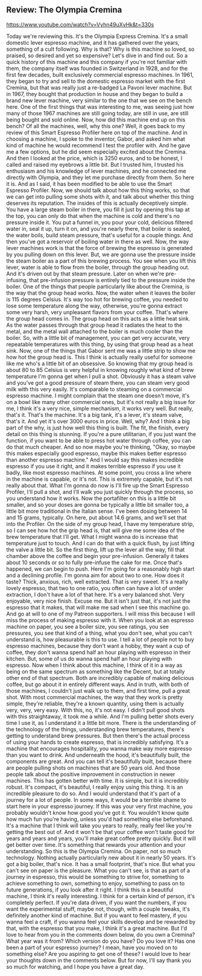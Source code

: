 ## Review: The Olympia Cremina

<https://www.youtube.com/watch?v=Vyhn49uXyHk&t=330s>

Today we're reviewing this.
It's the Olympia Express Cremina.
It's a small domestic
lever espresso machine,
and it has gathered over the years,
something of a cult following.
Why is that?
Why is this machine so
loved, so praised, so desired
and yet so expensive?
Let's dive in and find out.
So a quick history of this
machine and this company
if you're not familiar with them,
the company itself was founded
in Switzerland in 1928,
and for the first few decades,
built exclusively commercial
espresso machines.
In 1961, they began to try and sell
to the domestic espresso
market with the first Cremina,
but that was really just
a re-badged La Pavoni lever machine.
But in 1967, they bought
that production in house
and they began to build a
brand new lever machine,
very similar to the one that
we see on the bench here.
One of the first things
that was interesting to me,
was seeing just how many
of those 1967 machines
are still going today, are still in use,
are still being bought and sold online.
Now, how did this machine
end up on this bench?
Of all the machines, well, why this one?
Well, it goes back to my review
of this Smart Espresso Profiler
here on top of the machine.
And in choosing a machine, I
spoke to the inventor, Gabor,
and asked him what kind of machine
he would recommend I
test the profiler with.
And he gave me a few options,
but he did seem especially
excited about the Cremina.
And then I looked at the
price, which is 3250 euros,
and to be honest,
I called and raised my
eyebrows a little bit.
But I trusted him, I
trusted his enthusiasm
and his knowledge of lever machines,
and he connected me directly with Olympia,
and they let me purchase
directly from them.
So here it is.
And as I said, it has been modified
to be able to use the
Smart Espresso Profiler.
Now, we should talk about
how this thing works,
so that we can get into
pulling some shots with it,
and talk about whether this
thing deserves its reputation.
The insides of this is
actually deceptively simple.
You have a large steam boiler in there,
you fill it just by opening
this tap at the top,
you can only do that
when the machine is cold
and there's no pressure inside it.
You put a funnel in,
you pour your cold,
delicious filtered water in,
seal it up, turn it on,
and you're nearly there,
that boiler is sealed, the water boils,
build steam pressure,
that's useful for a couple things.
And then you've got a
reservoir of boiling water
in there as well.
Now, the way lever machines work
is that the force of brewing the espresso
is generated by you
pulling down on this lever.
But, we are gonna use the
pressure inside the steam boiler
as a part of this brewing process.
You see when you lift this lever,
water is able to flow from the boiler,
through the group heading out.
And it's driven out by
that steam pressure.
Later on when we're pre-infusing,
that pre-infusion
pressure is entirely tied
to the pressure inside the boiler.
One of the things that
people particularly like
about the Cremina, is the way
that the group head works.
Now, the water when it leaves the boiler
is 115 degrees Celsius.
It's way too hot for brewing coffee,
you needed to lose some
temperature along the way,
otherwise, you're gonna extract
some very harsh, very unpleasant
flavors from your coffee.
That's where the group head comes in.
The group head on this
acts as a little heat sink.
As the water passes
through that group head
it radiates the heat to the metal,
and the metal wall attached to the boiler
is much cooler than the boiler.
So, with a little bit of management,
you can get very accurate,
very repeatable temperatures
with this thing,
by using that group head as a heat sink.
Now, one of the things that Gabor sent me
was a little strip to show
me how hot the group head is.
This I think is actually really
useful for someone like me
who's a little bit of an obsessive.
So knowing that my group head
is about 80 to 85 Celsius
is very helpful in knowing
roughly what kind of brew temperature
I'm gonna get when I pull a shot.
Obviously it has a steam valve
and you've got a good
pressure of steam there,
you can steam very good
milk with this very easily.
It's comparable to steaming
on a commercial espresso machine.
I might complain that the
steam one doesn't move,
it's on a bowl like many
other commercial ones,
but it's not really a big issue for me,
I think it's a very
nice, simple mechanism,
it works very well.
But really, that's it.
That's the machine.
It's a big tank, it's a lever,
it's steam valve, that's it.
And yet it's over 3000 euros in price.
Well, why?
And I think a big part of the why,
is just how well this thing is built.
The fit, the finish, every
detail on this thing is stunning.
If you're a pure utilitarian,
if you just want the function,
if you want to be able to
press hot water through coffee,
you can do that much cheaper.
And so now maybe you're thinking,
"Okay, so maybe this makes
especially good espresso,
maybe this makes better espresso
than another espresso machine."
And I would say this
makes incredible espresso
if you use it right,
and it makes terrible
espresso if you use it badly,
like most espresso machines.
At some point, you cross a line
where in the machine is
capable, or it's not.
This is extremely capable,
but it's not really about that.
What I'm gonna do now
is I'll fire up the
Smart Espresso Profiler,
I'll pull a shot,
and I'll walk you just
quickly through the process,
so you understand how it works.
Now the portafilter on this
is a little bit smaller,
and so your doses
are gonna be typically a
little bit smaller too,
a little bit more traditional
in the Italian sense.
I've been dosing between
14 and 15 grams, typically.
On here, put about 14.6 grams,
and we'll set that into the Profiler.
On the side of my group head,
I have my temperature strip,
so I can see how hot the grip head is,
that will give me some idea
of the brew temperature that I'll get.
What I might wanna do is increase
that temperature just to touch.
And I can do that with a quick flush,
by just lifting the valve a little bit.
So the first thing, lift
up the lever all the way,
fill that chamber above the coffee
and begin your pre-infusion.
Generally it takes about 10 seconds or so
to fully pre-infuse the cake for me.
Once that's happened,
we can begin to push.
Here I'm going for a reasonably high start
and a declining profile.
I'm gonna aim for about two to one.
How does it taste?
Thick, anxious, rich, well extracted.
That is very sweet.
It's a really lovely espresso,
that two to one ratio,
you often can have a
lot of under extraction,
I don't have a lot of that here.
It's a very balanced shot.
Very enjoyable, very nice finish.
Excuse me.
But it isn't just that,
it's not just the espresso that it makes,
that will make me sad when
I see this machine go.
And go at will to one of
my Patreon supporters.
I will miss this because
I will miss the process
of making espresso with it.
When you look at an
espresso machine on paper,
you see a boiler size, you see
ratings, you see pressures,
you see that kind of a thing,
what you don't see, what
you can't understand is,
how pleasurable is this to use.
I tell a lot of people not
to buy espresso machines,
because they don't want a hobby,
they want a cup of coffee,
they don't wanna spend half an hour
playing with espresso in their kitchen.
But, some of us do
wanna spend half an hour
playing with espresso.
Now when I think about this machine,
I think of it in a way
as being on the same spectrum
as something like the Decent,
but at totally other end of that spectrum.
Both are incredibly capable
of making delicious coffee,
but go about it in
entirely different ways.
And in truth, with both of those machines,
I couldn't just walk up to them,
and first time, pull a great shot.
With most commercial machines,
the way that they work is
pretty simple, they're reliable,
they're a known quantity,
using them is actually
very, very, very easy.
With this, no, it's not easy.
I didn't pull good shots
with this straightaway,
it took me a while.
And I'm pulling better
shots every time I use it,
as I understand it a little bit more.
There is the understanding of
the technology of the things,
understanding brew temperatures,
there's getting to
understand brew pressures.
But then there's the actual process
of using your hands to create espresso,
that is incredibly satisfying.
It's a machine that
encourages hospitality,
you wanna make way more
espresso than you want to drink.
And underneath the hood,
it's beautifully built,
the components are great.
And you can tell it's beautifully built,
because there are people
pulling shots on machines
that are 50 years old.
And those people talk about
the positive improvement
in construction in newer machines.
This has gotten better with time.
It is simple, but it is incredibly robust.
It's compact, it's beautiful,
I really enjoy using this thing.
It is an incredible pleasure to do so.
And I would understand
that it's part of a journey
for a lot of people.
In some ways, it would be a
terrible shame to start here
in your espresso journey.
If this was your very first machine,
you probably wouldn't know
how good you've got it.
You wouldn't know quite
how much fun you're having,
unless you'd had
something else beforehand.
It's a machine that I
think will take you years
to really, really feel like
you're getting the best out of.
And it won't be that your
coffee won't taste good
for years and years and years,
you'll make great coffee pretty quickly.
But it will get better over time.
It's something that rewards your attention
and your understanding.
So this is the Olympia Cremina.
On paper, not so much technology.
Nothing actually particularly new about it
in nearly 50 years.
It's got a big boiler, that's nice.
It has a small footprint, that's nice.
But what you can't see
on paper is the pleasure.
What you can't see,
is that as part of a journey in espresso,
this would be something to strive for,
something to achieve something
to own, something to enjoy,
something to pass on
to future generations,
if you look after it right.
I think this is a beautiful machine,
I think it's really interesting.
I think for a certain kind of person,
it's completely perfect.
If you're data driven,
if you want the numbers,
if you want the experimental stuff,
maybe not, though, with a couple tweaks,
it's definitely another kind of machine.
But if you want to feel mastery,
if you wanna feel a craft,
if you wanna feel your skills develop
and be rewarded by that, with
the espresso that you make,
I think it's a great machine.
But I'd love to hear from you
in the comments down below,
do you own a Cremina?
What year was it from?
Which version do you have?
Do you love it?
Has one been a part of
your espresso journey?
I mean, have you moved
on to something else?
Are you aspiring to get one of these?
I would love to hear your thoughts
down in the comments below.
But for now, I'll say thank
you so much for watching,
and I hope you have a great day.
